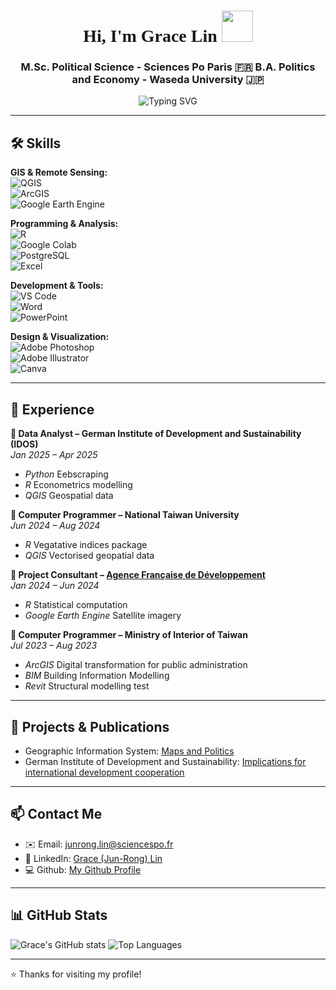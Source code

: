 <!-- GitHub Profile README -->
<h1 align="center" style="font-family: 'Times New Roman',Times, serif;">Hi, I'm Grace Lin <img src="https://media.giphy.com/media/hvRJCLFzcasrR4ia7z/giphy.gif" width="50px"></h1>
<h3 align="center"> 
  M.Sc. Political Science - Sciences Po Paris 🇫🇷
  B.A. Politics and Economy - Waseda University 🇯🇵
 </h3>

<p align="center">
    <img src="https://readme-typing-svg.herokuapp.com?font=Fira+Code&size=22&pause=1000&color=F78AFA&width=435&lines=Welcome+to+my+GitHub+profile!;I+am+passionate+about+data%26code;Check+out+my+recent+projects!" alt="Typing SVG">
</p>

---

## 🛠️ Skills

**GIS & Remote Sensing:**  
![QGIS](https://img.shields.io/badge/-QGIS-589632?style=flat&logo=qgis&logoColor=white)  
![ArcGIS](https://img.shields.io/badge/-ArcGIS-4479A1?style=flat)  
![Google Earth Engine](https://img.shields.io/badge/-Google%20Earth%20Engine-34A853?style=flat&logo=google-earth&logoColor=white)

**Programming & Analysis:**  
![R](https://img.shields.io/badge/-R-276DC3?style=flat&logo=r&logoColor=white)  
![Google Colab](https://img.shields.io/badge/-Google%20Colab-F9AB00?style=flat&logo=google-colab&logoColor=white)  
![PostgreSQL](https://img.shields.io/badge/-PostgreSQL-336791?style=flat&logo=postgresql&logoColor=white)  
![Excel](https://img.shields.io/badge/-Excel-217346?style=flat&logo=microsoft-excel&logoColor=white)

**Development & Tools:**  
![VS Code](https://img.shields.io/badge/-VS%20Code-007ACC?style=flat&logo=visual-studio-code&logoColor=white)  
![Word](https://img.shields.io/badge/-Word-2B579A?style=flat&logo=microsoft-word&logoColor=white)  
![PowerPoint](https://img.shields.io/badge/-PowerPoint-B7472A?style=flat&logo=microsoft-powerpoint&logoColor=white)

**Design & Visualization:**  
![Adobe Photoshop](https://img.shields.io/badge/-Photoshop-31A8FF?style=flat&logo=adobe-photoshop&logoColor=white)  
![Adobe Illustrator](https://img.shields.io/badge/-Illustrator-FF9A00?style=flat&logo=adobe-illustrator&logoColor=white)  
![Canva](https://img.shields.io/badge/-Canva-00C4CC?style=flat&logo=canva&logoColor=white)

---

## 💼 Experience

**🔹 Data Analyst – German Institute of Development and Sustainability (IDOS)**  
*Jan 2025 – Apr 2025*  
- *Python* Eebscraping
- *R* Econometrics modelling
- *QGIS* Geospatial data

**🔹 Computer Programmer – National Taiwan University**  
*Jun 2024 – Aug 2024*  
- *R* Vegatative indices package
- *QGIS* Vectorised geopatial data

**🔹 Project Consultant – [Agence Française de Développement](https://drive.google.com/file/d/1y4T_o-xe9sUgOHAilzp2uuLbCihoxcoy/view?usp=sharing)**  
*Jan 2024 – Jun 2024*  
- *R* Statistical computation
- *Google Earth Engine* Satellite imagery

**🔹 Computer Programmer – Ministry of Interior of Taiwan**  
*Jul 2023 – Aug 2023*  
- *ArcGIS* Digital transformation for public administration
- *BIM* Building Information Modelling
- *Revit* Structural modelling test

---

## 📖 Projects & Publications
- Geographic Information System: [Maps and Politics](https://drive.google.com/file/d/1f7WXrc_fpjkx1QIROHfmTx3q5rI_Tvu5/view?usp=sharing)
- German Institute of Development and Sustainability: [Implications for international development cooperation](https://www.idos-research.de/en/discussion-paper/article/trumps-assault-on-foreign-aid-implications-for-international-development-cooperation/)

---

## 📫 Contact Me

- ✉️ Email: [junrong.lin@sciencespo.fr](junrong.lin@sciencespo.fr)
- 💼 LinkedIn: [Grace (Jun-Rong) Lin](https://www.linkedin.com/in/grace-lin-8691aa143/)
- 💻 Github: [My Github Profile](https://github.com/glin0828)

---

## 📊 GitHub Stats

![Grace's GitHub stats](https://github-readme-stats.vercel.app/api?username=glin0828&show_icons=true&theme=radical)
![Top Languages](https://github-readme-stats.vercel.app/api/top-langs/?username=glin0828&layout=compact&theme=radical)

---

⭐️ Thanks for visiting my profile!



